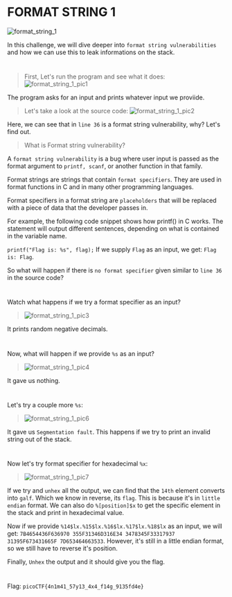 # FORMAT STRING 1
![format_string_1](https://github.com/fzkn4/PicoCTF-2024/assets/147215607/5e437f44-76e9-4698-809a-194e1ef4c8df)

In this challenge, we will dive deeper into `format string vulnerabilities` and how we can use this to leak informations on the stack.
#
> First, Let's run the program and see what it does:
![format_string_1_pic1](https://github.com/fzkn4/PicoCTF-2024/assets/147215607/ea2a28ed-ac05-43ad-8301-d1ea824f3798)

The program asks for an input and prints whatever input we proviide.
>Let's take a look at the source code:
![format_string_1_pic2](https://github.com/fzkn4/PicoCTF-2024/assets/147215607/777086b6-192e-4623-bec7-75b5cf309bb4)

Here, we can see that in `line 36` is a format string vulnerability, why? Let's find out.

> What is Format string vulnerability?

A `format string vulnerability` is a bug where user input is passed as the format argument to `printf, scanf`, or another function in that family.

Format strings are strings that contain `format specifiers`. They are used in format functions in C and in many other programming languages.

Format specifiers in a format string are `placeholders` that will be replaced with a piece of data that the developer passes in.

For example, the following code snippet shows how printf() in C works. The statement will output different sentences, depending on what is contained in the variable name.

`printf("Flag is: %s", flag);`
If we supply `Flag` as an input, we get: `Flag is: Flag`.

So what will happen if there is `no format specifier` given similar to `line 36` in the source code?
#
Watch what happens if we try a format specifier as an input?
> ![format_string_1_pic3](https://github.com/fzkn4/PicoCTF-2024/assets/147215607/9cac9aae-dced-4178-9521-53907fdb8b8c)

It prints random negative decimals.
#
Now, what will happen if we provide `%s` as an input?
> ![format_string_1_pic4](https://github.com/fzkn4/PicoCTF-2024/assets/147215607/c1ce68ca-24c1-44cf-b6e5-432c3da67bd9)

It gave us nothing.
#
Let's try a couple more `%s`:
> ![format_string_1_pic6](https://github.com/fzkn4/PicoCTF-2024/assets/147215607/aed1aef7-221f-4a6e-8346-65145f4f22b0)

It gave us `Segmentation fault`. This happens if we try to print an invalid string out of the stack.
#
Now let's try format specifier for hexadecimal `%x`:
> ![format_string_1_pic7](https://github.com/fzkn4/PicoCTF-2024/assets/147215607/2ac3e5ba-f882-4624-b692-a7631854ced9)

If we try and `unhex` all the output, we can find that the `14th` element converts into `galf`. Which we know in reverse, its `flag`. This is because it's in `little endian`    format. We can also do `%[position]$x` to get the specific element in the stack and print in hexadecimal value. 

Now if we provide `%14$lx.%15$lx.%16$lx.%17$lx.%18$lx` as an input, we will get: `7B4654436F636970 355F31346D316E34 3478345F33317937 31395F673431665F 7D653464663533`. However, it's still in a little endian format, so we still have to reverse it's position.

Finally, `Unhex` the output and it should give you the flag.
# 
Flag: `picoCTF{4n1m41_57y13_4x4_f14g_9135fd4e}`

